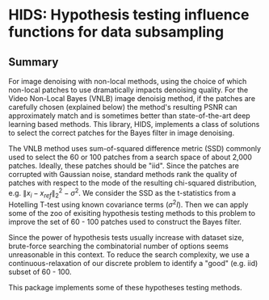 
HIDS: Hypothesis testing influence functions for data subsampling
=====

Summary
-----

For image denoising with non-local methods, using the choice of which non-local patches to use dramatically impacts denoising quality. For the Video Non-Local Bayes (VNLB) image denoisig method, if the patches are carefully chosen (explained below) the method's resulting PSNR can approximately match and is sometimes better than state-of-the-art deep learning based methods. This library, HIDS, implements a class of solutions to select the correct patches for the Bayes filter in image denoising.

The VNLB method uses sum-of-squared difference metric (SSD) commonly used to select the 60 or 100 patches from a search space of about 2,000 patches. Ideally, these patches should be "iid". Since the patches are corrupted with Gaussian noise, standard methods rank the quality of patches with respect to the mode of the resulting chi-squared distribution, e.g. $\|x_i - x_{ref}\|_2^2 - \sigma^2$. We consider the SSD as the t-statistics from a Hotelling T-test using known covariance terms ($\sigma^2 I$). Then we can apply some of the zoo of exisiting hypothesis testing methods to this problem to improve the set of 60 - 100 patches used to construct the Bayes filter.

Since the power of hypothesis tests usually increase with dataset size, brute-force searching the combinatorial number of options seems unreasonable in this context. To reduce the search complexity, we use a continuous-relaxation of our discrete problem to identify a "good" (e.g. iid) subset of 60 - 100. 

This package implements some of these hypotheses testing methods.
